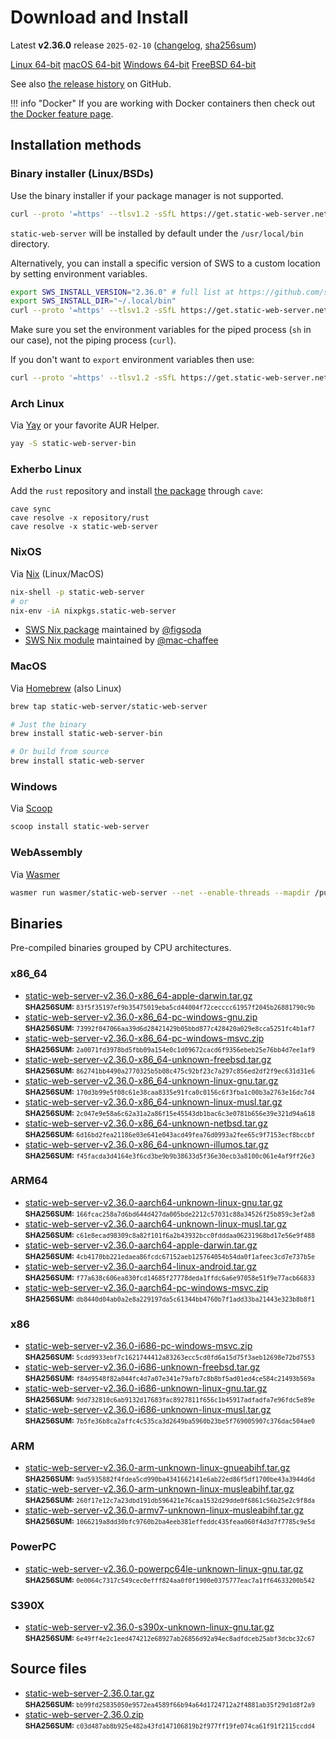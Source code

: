 <!-- Content generated. DO NOT EDIT. -->
# Download and Install

Latest **v2.36.0** release `2025-02-10` ([changelog](https://github.com/static-web-server/static-web-server/releases/tag/v2.36.0), [sha256sum](https://github.com/static-web-server/static-web-server/releases/download/v2.36.0/static-web-server-v2.36.0-SHA256SUM))

<div class="featured-downloads">

<a class="md-button md-button-sm" href="https://github.com/static-web-server/static-web-server/releases/download/v2.36.0/static-web-server-v2.36.0-x86_64-unknown-linux-gnu.tar.gz">Linux 64-bit</a> <a class="md-button md-button-sm" href="https://github.com/static-web-server/static-web-server/releases/download/v2.36.0/static-web-server-v2.36.0-x86_64-apple-darwin.tar.gz">macOS 64-bit</a>
<a class="md-button md-button-sm" href="https://github.com/static-web-server/static-web-server/releases/download/v2.36.0/static-web-server-v2.36.0-x86_64-pc-windows-msvc.zip">Windows 64-bit</a>
<a class="md-button md-button-sm" href="https://github.com/static-web-server/static-web-server/releases/download/v2.36.0/static-web-server-v2.36.0-x86_64-unknown-freebsd.tar.gz">FreeBSD 64-bit</a>

</div>

See also [the release history](https://github.com/static-web-server/static-web-server/releases) on GitHub.

!!! info "Docker"
    If you are working with Docker containers then check out [the Docker feature page](https://static-web-server.net/features/docker/).

## Installation methods

### Binary installer (Linux/BSDs)

Use the binary installer if your package manager is not supported.

```sh
curl --proto '=https' --tlsv1.2 -sSfL https://get.static-web-server.net | sh
```

`static-web-server` will be installed by default under the `/usr/local/bin` directory.

Alternatively, you can install a specific version of SWS to a custom location by setting environment variables.

```sh
export SWS_INSTALL_VERSION="2.36.0" # full list at https://github.com/static-web-server/static-web-server/tags
export SWS_INSTALL_DIR="~/.local/bin"
curl --proto '=https' --tlsv1.2 -sSfL https://get.static-web-server.net | sh
```

Make sure you set the environment variables for the piped process (`sh` in our case), not the piping process (`curl`).

If you don't want to `export` environment variables then use:

```sh
curl --proto '=https' --tlsv1.2 -sSfL https://get.static-web-server.net | SWS_INSTALL_DIR="~/.local/bin" sh
```

### Arch Linux

Via [Yay](https://github.com/Jguer/yay) or your favorite AUR Helper.

```sh
yay -S static-web-server-bin
```

### Exherbo Linux

Add the `rust` repository and install [the package](https://gitlab.exherbo.org/exherbo/rust/-/tree/master/packages/www-servers/static-web-server) through `cave`:

```
cave sync
cave resolve -x repository/rust
cave resolve -x static-web-server
```

### NixOS

Via [Nix](https://github.com/NixOS/nix) (Linux/MacOS)

```sh
nix-shell -p static-web-server
# or
nix-env -iA nixpkgs.static-web-server
```

- [SWS Nix package](https://search.nixos.org/packages?show=static-web-server&from=0&size=50&sort=relevance&type=packages&query=static-web-server) maintained by [@figsoda](https://github.com/figsoda)
- [SWS Nix module](https://nixos.wiki/wiki/Static_Web_Server) maintained by [@mac-chaffee](https://github.com/mac-chaffee)

### MacOS

Via [Homebrew](https://brew.sh/) (also Linux)

```sh
brew tap static-web-server/static-web-server

# Just the binary
brew install static-web-server-bin

# Or build from source
brew install static-web-server
```

### Windows

Via [Scoop](https://scoop.sh/)

```powershell
scoop install static-web-server
```

### WebAssembly

Via [Wasmer](https://wasmer.io/wasmer/static-web-server/)

```sh
wasmer run wasmer/static-web-server --net --enable-threads --mapdir /public:/my/host/dir -- --port 8787
```

## Binaries

Pre-compiled binaries grouped by CPU architectures.

### x86_64

- [static-web-server-v2.36.0-x86_64-apple-darwin.tar.gz](https://github.com/static-web-server/static-web-server/releases/download/v2.36.0/static-web-server-v2.36.0-x86_64-apple-darwin.tar.gz)<br>
<small>**SHA256SUM:** `83f5f35197ef9b35475019eba5cd44004f72cecccc61957f2045b26881790c9b`</small>
- [static-web-server-v2.36.0-x86_64-pc-windows-gnu.zip](https://github.com/static-web-server/static-web-server/releases/download/v2.36.0/static-web-server-v2.36.0-x86_64-pc-windows-gnu.zip)<br>
<small>**SHA256SUM:** `73992f047066aa39d6d28421429b05bbd877c428420a029e8cca5251fc4b1af7`</small>
- [static-web-server-v2.36.0-x86_64-pc-windows-msvc.zip](https://github.com/static-web-server/static-web-server/releases/download/v2.36.0/static-web-server-v2.36.0-x86_64-pc-windows-msvc.zip)<br>
<small>**SHA256SUM:** `2a0071fd3978bd5fbb09a154e0c1d09672cacd6f9356ebeb25e76bb4d7ee1af9`</small>
- [static-web-server-v2.36.0-x86_64-unknown-freebsd.tar.gz](https://github.com/static-web-server/static-web-server/releases/download/v2.36.0/static-web-server-v2.36.0-x86_64-unknown-freebsd.tar.gz)<br>
<small>**SHA256SUM:** `862741bb4490a2770325b5b08c475c92bf23c7a297c856ed2df2f9ec631d31e6`</small>
- [static-web-server-v2.36.0-x86_64-unknown-linux-gnu.tar.gz](https://github.com/static-web-server/static-web-server/releases/download/v2.36.0/static-web-server-v2.36.0-x86_64-unknown-linux-gnu.tar.gz)<br>
<small>**SHA256SUM:** `170d3b99e5f08c61e38caa8335e91fca0c0156c6f3fba1c00b3a2763e16dc7d4`</small>
- [static-web-server-v2.36.0-x86_64-unknown-linux-musl.tar.gz](https://github.com/static-web-server/static-web-server/releases/download/v2.36.0/static-web-server-v2.36.0-x86_64-unknown-linux-musl.tar.gz)<br>
<small>**SHA256SUM:** `2c047e9e58a6c62a31a2a86f15e45543db1bac6c3e0781b656e39e321d94a618`</small>
- [static-web-server-v2.36.0-x86_64-unknown-netbsd.tar.gz](https://github.com/static-web-server/static-web-server/releases/download/v2.36.0/static-web-server-v2.36.0-x86_64-unknown-netbsd.tar.gz)<br>
<small>**SHA256SUM:** `6d16bd2fea21186e03e641e043acd49fea76d0993a2fee65c9f7153ecf8bccbf`</small>
- [static-web-server-v2.36.0-x86_64-unknown-illumos.tar.gz](https://github.com/static-web-server/static-web-server/releases/download/v2.36.0/static-web-server-v2.36.0-x86_64-unknown-illumos.tar.gz)<br>
<small>**SHA256SUM:** `f45facda3d4164e3f6cd3be9b9b38633d5f36e30ecb3a8100c061e4af9ff26e3`</small>

### ARM64

- [static-web-server-v2.36.0-aarch64-unknown-linux-gnu.tar.gz](https://github.com/static-web-server/static-web-server/releases/download/v2.36.0/static-web-server-v2.36.0-aarch64-unknown-linux-gnu.tar.gz)<br>
<small>**SHA256SUM:** `166fcac258a7d6bd644d427da005bde2212c57031c88a34526f25b859c3ef2a8`</small>
- [static-web-server-v2.36.0-aarch64-unknown-linux-musl.tar.gz](https://github.com/static-web-server/static-web-server/releases/download/v2.36.0/static-web-server-v2.36.0-aarch64-unknown-linux-musl.tar.gz)<br>
<small>**SHA256SUM:** `c61e8ecad98309c8a82f101f6a2b43932bcc0fdddaa06231968bd17e56e9f488`</small>
- [static-web-server-v2.36.0-aarch64-apple-darwin.tar.gz](https://github.com/static-web-server/static-web-server/releases/download/v2.36.0/static-web-server-v2.36.0-aarch64-apple-darwin.tar.gz)<br>
<small>**SHA256SUM:** `4cb4170bb221edaea86fcdc67152aeb125764054b54da0f1afeec3cd7e737b5e`</small>
- [static-web-server-v2.36.0-aarch64-linux-android.tar.gz](https://github.com/static-web-server/static-web-server/releases/download/v2.36.0/static-web-server-v2.36.0-aarch64-linux-android.tar.gz)<br>
<small>**SHA256SUM:** `f77a638c606ea830fcd14685f27778deda1ffdc6a6e97058e51f9e77acb66833`</small>
- [static-web-server-v2.36.0-aarch64-pc-windows-msvc.zip](https://github.com/static-web-server/static-web-server/releases/download/v2.36.0/static-web-server-v2.36.0-aarch64-pc-windows-msvc.zip)<br>
<small>**SHA256SUM:** `db8440d04ab0a2e8a229197da5c61344bb4760b7f1add33ba21443e323b8b8f1`</small>

### x86

- [static-web-server-v2.36.0-i686-pc-windows-msvc.zip](https://github.com/static-web-server/static-web-server/releases/download/v2.36.0/static-web-server-v2.36.0-i686-pc-windows-msvc.zip)<br>
<small>**SHA256SUM:** `5cdd9933ebf7c1621744412a83263ecc5cd0fd6a15d75f3aeb12698e72bd7553`</small>
- [static-web-server-v2.36.0-i686-unknown-freebsd.tar.gz](https://github.com/static-web-server/static-web-server/releases/download/v2.36.0/static-web-server-v2.36.0-i686-unknown-freebsd.tar.gz)<br>
<small>**SHA256SUM:** `f84d9548f82a044fc4d7a07e341e79afb7c8b8bf5ad01ed4ce584c21493b569a`</small>
- [static-web-server-v2.36.0-i686-unknown-linux-gnu.tar.gz](https://github.com/static-web-server/static-web-server/releases/download/v2.36.0/static-web-server-v2.36.0-i686-unknown-linux-gnu.tar.gz)<br>
<small>**SHA256SUM:** `9dd732810c6ab9132d17683fac8927811f656c1b45917adfadfa7e96fdc5e89e`</small>
- [static-web-server-v2.36.0-i686-unknown-linux-musl.tar.gz](https://github.com/static-web-server/static-web-server/releases/download/v2.36.0/static-web-server-v2.36.0-i686-unknown-linux-musl.tar.gz)<br>
<small>**SHA256SUM:** `7b5fe36b8ca2affc4c535ca3d2649ba5960b23be5f769005907c376dac504ae0`</small>

### ARM

- [static-web-server-v2.36.0-arm-unknown-linux-gnueabihf.tar.gz](https://github.com/static-web-server/static-web-server/releases/download/v2.36.0/static-web-server-v2.36.0-arm-unknown-linux-gnueabihf.tar.gz)<br>
<small>**SHA256SUM:** `9ad5935882f4fdea5cd990ba4341662141e6ab22ed86f5df1700be43a3944d6d`</small>
- [static-web-server-v2.36.0-arm-unknown-linux-musleabihf.tar.gz](https://github.com/static-web-server/static-web-server/releases/download/v2.36.0/static-web-server-v2.36.0-arm-unknown-linux-musleabihf.tar.gz)<br>
<small>**SHA256SUM:** `260f17e12c7a23dbd191db596421e76caa1532d29dde0f6861c56b25e2c9f8da`</small>
- [static-web-server-v2.36.0-armv7-unknown-linux-musleabihf.tar.gz](https://github.com/static-web-server/static-web-server/releases/download/v2.36.0/static-web-server-v2.36.0-armv7-unknown-linux-musleabihf.tar.gz)<br>
<small>**SHA256SUM:** `1066219a8dd30bfc9760b2ba4eeb381effeddc435feaa060f4d3d7f7785c9e5d`</small>

### PowerPC

- [static-web-server-v2.36.0-powerpc64le-unknown-linux-gnu.tar.gz](https://github.com/static-web-server/static-web-server/releases/download/v2.36.0/static-web-server-v2.36.0-powerpc64le-unknown-linux-gnu.tar.gz)<br>
<small>**SHA256SUM:** `0e0064c7317c549cec0efff824aa0f0f1900e0375777eac7a1ff64633200b542`</small>

### S390X

- [static-web-server-v2.36.0-s390x-unknown-linux-gnu.tar.gz](https://github.com/static-web-server/static-web-server/releases/download/v2.36.0/static-web-server-v2.36.0-s390x-unknown-linux-gnu.tar.gz)<br>
<small>**SHA256SUM:** `6e49ff4e2c1eed474212e68927ab26856d92a94ec8adfdceb25abf3dcbc32c67`</small>

## Source files

- [static-web-server-2.36.0.tar.gz](https://github.com/static-web-server/static-web-server/archive/refs/tags/v2.36.0.tar.gz)<br>
<small>**SHA256SUM:** `bb99fd25835050e9572ea4589f66b94a64d1724712a2f4881ab35f29d1d8f2a9`</small>
- [static-web-server-2.36.0.zip](https://github.com/static-web-server/static-web-server/archive/refs/tags/v2.36.0.zip)<br>
<small>**SHA256SUM:** `c03d487ab8b925e482a43fd147106819b2f977ff19fe074ca61f91f2115ccdd4`</small>
